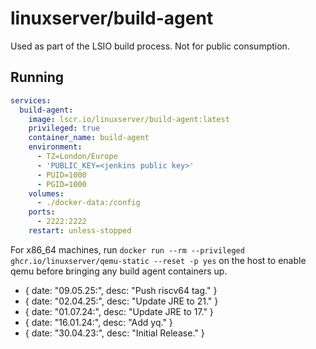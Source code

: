 <!-- DO NOT EDIT THIS FILE MANUALLY -->
<!-- Please read https://github.com/linuxserver/docker-build-agent/blob/main/.github/CONTRIBUTING.md -->
# linuxserver/build-agent

Used as part of the LSIO build process. Not for public consumption.

## Running

```yml
services:
  build-agent:
    image: lscr.io/linuxserver/build-agent:latest
    privileged: true
    container_name: build-agent
    environment:
      - TZ=London/Europe
      - 'PUBLIC_KEY=<jenkins public key>'
      - PUID=1000
      - PGID=1000
    volumes:
      - ./docker-data:/config
    ports:
      - 2222:2222
    restart: unless-stopped
```

For x86_64 machines, run `docker run --rm --privileged ghcr.io/linuxserver/qemu-static --reset -p yes` on the host to enable qemu before bringing any build agent containers up.

- { date: "09.05.25:", desc: "Push riscv64 tag." }
- { date: "02.04.25:", desc: "Update JRE to 21." }
- { date: "01.07.24:", desc: "Update JRE to 17." }
- { date: "16.01.24:", desc: "Add yq." }
- { date: "30.04.23:", desc: "Initial Release." }
